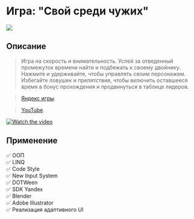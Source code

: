 # Игра: "Свой среди чужих"
![](https://avatars.mds.yandex.net/get-games/6300668/2a0000018ab1597360f12133a4aad26d12e0/pjpg128x128)
## Описание
> Игра на скорость и внимательность. Успей за отведенный промежуток времени найти и подбежать к своему двойнику.
> Нажмите и удерживайте, чтобы управлять своим персонажем.
> Избегайте ловушек и препятствия, чтобы включить оставшееся время в бонус прохождения и продвинуться в таблице лидеров.

>[Яндекс игры](https://yandex.ru/games/#app=252738).

>[YouTube](https://youtu.be/nzpbSx7p15M).

[![Watch the video](https://i9.ytimg.com/vi_webp/nzpbSx7p15M/mq3.webp?sqp=COD2va0G-oaymwEmCMACELQB8quKqQMa8AEB-AH-CYAC0AWKAgwIABABGCAgYyhlMA8=&rs=AOn4CLAy6flCotJVUkWUuF_HamDdMvm0mw)](https://youtu.be/nzpbSx7p15M)

## Применение 

:white_check_mark: ООП    
:white_check_mark: LINQ    
:white_check_mark: Code Style    
:white_check_mark: New Input System    
:white_check_mark: DOTWeen    
:white_check_mark: SDK Yandex    
:white_check_mark: Blender     
:white_check_mark: Adobe Illustrator    
:white_check_mark: Реализация адаптивного UI    
